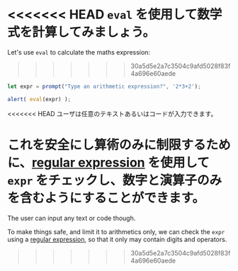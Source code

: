 <<<<<<< HEAD
`eval` を使用して数学式を計算してみましょう。
=======
Let's use `eval` to calculate the maths expression:
>>>>>>> 30a5d5e2a7c3504c9afd5028f83f4a696e60aede

```js demo run
let expr = prompt("Type an arithmetic expression?", '2*3+2');

alert( eval(expr) );
```

<<<<<<< HEAD
ユーザは任意のテキストあるいはコードが入力できます。

これを安全にし算術のみに制限するために、[regular expression](info:regular-expressions) を使用して `expr` をチェックし、数字と演算子のみを含むようにすることができます。
=======
The user can input any text or code though.

To make things safe, and limit it to arithmetics only, we can check the `expr` using a [regular expression](info:regular-expressions), so that it only may contain digits and operators.
>>>>>>> 30a5d5e2a7c3504c9afd5028f83f4a696e60aede
